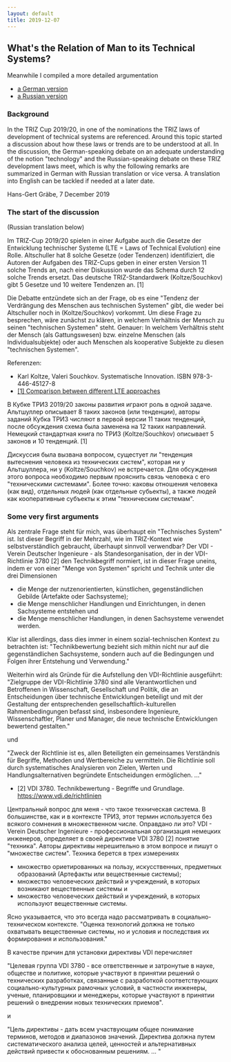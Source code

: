 ```yaml
---
layout: default
title: 2019-12-07
---
```


##  What's the Relation of Man to its Technical Systems? 

Meanwhile I compiled a more detailed argumentation
* [a German version](Upload/lte-19.pdf)
* [a Russian version](Upload/lte-19-ru.pdf)

### Background

In the TRIZ Cup 2019/20, in one of the nominations the TRIZ laws of
development of technical systems are referenced.  Around this topic started a
discussion about how these laws or trends are to be understood at all. In the
discussion, the German-speaking debate on an adequate understanding of the
notion "technology" and the Russian-speaking debate on these TRIZ development
laws meet, which is why the following remarks are summarized in German with
Russian translation or vice versa. A translation into English can be tackled
if needed at a later date.

Hans-Gert Gräbe, 7 December 2019

### The start of the discussion

(Russian translation below)

Im TRIZ-Cup 2019/20 spielen in einer Aufgabe auch die Gesetze der Entwicklung
technischer Systeme (LTE = Laws of Technical Evolution) eine Rolle.
Altschuller hat 8 solche Gesetze (oder Tendenzen) identifiziert, die Autoren
der Aufgaben des TRIZ-Cups geben in einer ersten Version 11 solche Trends an,
nach einer Diskussion wurde das Schema durch 12 solche Trends ersetzt. Das
deutsche TRIZ-Standardwerk (Koltze/Souchkov) gibt 5 Gesetze und 10 weitere
Tendenzen an. [1]

Die Debatte entzündete sich an der Frage, ob es eine "Tendenz der Verdrängung
des Menschen aus technischen Systemen" gibt, die weder bei Altschuller noch in
(Koltze/Souchkov) vorkommt. Um diese Frage zu besprechen, wäre zunächst zu
klären, in welchem Verhältnis der Mensch zu seinen "technischen Systemen"
steht.  Genauer: In welchem Verhältnis steht der Mensch (als Gattungswesen)
bzw. einzelne Menschen (als Individualsubjekte) oder auch Menschen als
kooperative Subjekte zu diesen "technischen Systemen".

Referenzen:
* Karl Koltze, Valeri Souchkov. Systematische Innovation. ISBN
  978-3-446-45127-8
* [[1] Comparison between different LTE approaches](Upload/lte.pdf)

В Кубке ТРИЗ 2019/20 законы развития играют роль в одной задаче. Альтшуллер
описывает 8 таких законов (или тенденции), авторы заданий Кубка ТРИЗ числяют в
первой версии 11 таких тенденций, после обсуждения схема была заменена на 12
таких направлений. Немецкий стандартная книга по ТРИЗ (Koltze/Souchkov)
описывает 5 законов и 10 тенденций. [1]

Дискуссия была вызвана вопросом, сущестует ли "тенденция вытеснения человека
из технических систем", которая ни у Альтшуллера, ни у (Koltze/Souchkov) не
встречается.  Для обсуждения этого вопроса необходимо первым прояснить связь
человека с его "техническими системами". Более точно: каковы отношения
человека (как вид), отдельных людей (как отдельные субьекты), а также людей
как кооперативные субъекты к этим "техническим системам".

### Some very first arguments

Als zentrale Frage steht für mich, was überhaupt ein "Technisches System" ist.
Ist dieser Begriff in der Mehrzahl, wie im TRIZ-Kontext wie selbstverständlich
gebraucht, überhaupt sinnvoll verwendbar? Der VDI - Verein Deutscher
Ingenieure - als Standesorganisation, der in der VDI-Richtlinie 3780 [2] den
Technikbegriff normiert, ist in dieser Frage uneins, indem er von einer "Menge
von Systemen" spricht und Technik unter die drei Dimensionen
* die Menge der nutzenorientierten, künstlichen, gegenständlichen Gebilde
  (Artefakte oder Sachsysteme);
* die Menge menschlicher Handlungen und Einrichtungen, in denen Sachsysteme
  entstehen und
* die Menge menschlicher Handlungen, in denen Sachsysteme verwendet werden.

Klar ist allerdings, dass dies immer in einem sozial-technischen Kontext zu
betrachten ist: "Technikbewertung bezieht sich mithin nicht nur auf die
gegenständlichen Sachsysteme, sondern auch auf die Bedingungen und Folgen
ihrer Entstehung und Verwendung."

Weiterhin wird als Gründe für die Aufstellung den VDI-Richtlinie ausgeführt:
"Zielgruppe der VDI-Richtlinie 3780 sind alle Verantwortlichen und Betroffenen
in Wissenschaft, Gesellschaft und Politik, die an Entscheidungen über
technische Entwicklungen beteiligt und mit der Gestaltung der entsprechenden
gesellschaftlich-kulturellen Rahmenbedingungen befasst sind, insbesondere
Ingenieure, Wissenschaftler, Planer und Manager, die neue technische
Entwicklungen bewertend gestalten."

und

"Zweck der Richtlinie ist es, allen Beteiligten ein gemeinsames Verständnis
für Begriffe, Methoden und Wertbereiche zu vermitteln. Die Richtlinie soll
durch systematisches Analysieren von Zielen, Werten und Handlungsalternativen
begründete Entscheidungen ermöglichen. ..."

* [2] VDI 3780. Technikbewertung - Begriffe und Grundlage.
  https://www.vdi.de/richtlinien

Центральный вопрос для меня - что такое техническая система.  В большинстве,
как и в контексте ТРИЗ, этот термин используется без всякого сомнения в
множественном числе. Оправдано ли это? VDI - Verein Deutscher Ingenieure -
профессиональная организация немецких инженеров, определяет в своей директиве
VDI 3780 [2] понятие "техника". Авторы директивы нерешительно в этом вопросе и
пишут о "множестве систем". Техника берется в трех измерениях
* множество ориетированных на пользу, искусственных, предметных образований
  (Артефакты или вещественные системы);
* множество человеческих действий и учреждений, в которых возникают
  вещественные системы и
* множество человеческих действий и учреждений, в которых используют
  вещественные системы.

Ясно указывается, что это всегда надо рассматривать в социально-техническом
контексте. "Оценка технологий должна не только охватывать вещественные
системы, но и условия и последствия их формирования и использования."

В качестве причин для установки директивы VDI перечисляет

"Целевая группа VDI 3780 - все ответственные и затронутые в науке, обществе и
политике, которые участвуют в принятии решений о технических разработках,
связанные с разработкой соответствующих социально-культурных рамочных условий,
в частности инженеры, ученые, планировщики и менеджеры, которые участвуют в
принятии решений о внедрении новых технических приемов".

и

"Цель директивы - дать всем участвующим общее понимание терминов, методов и
диапазонов значений. Директива должна путем систематического анализа целей,
ценностей и альтернативных действий привести к обоснованным решениям. ... "
